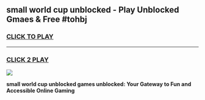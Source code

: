 
## small world cup unblocked - Play Unblocked Gmaes & Free #tohbj
<h3>
<a href="https://news.freeplayer.one?title=small_world_cup_unblocked&ref=03M">CLICK TO PLAY</a></h3>
<hr>

<h3>
<a href="https://news.freeplayer.one?title=small_world_cup_unblocked&ref=03M">CLICK 2 PLAY</a>
  
</h3>

<a href="https://news.freeplayer.one?title=small_world_cup_unblocked&ref=03M"><img src="https://clearcache.store/games.png"></a>


**small world cup unblocked games unblocked: Your Gateway to Fun and Accessible Online Gaming**
